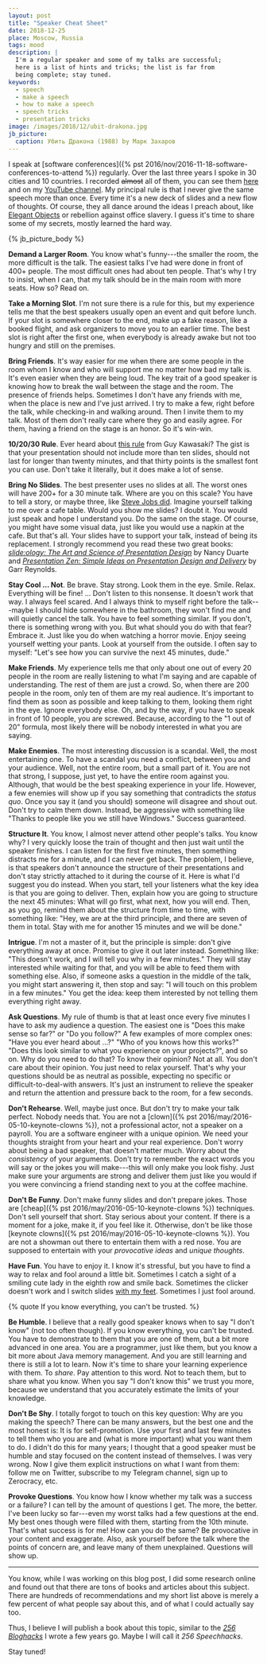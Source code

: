 ```yaml
---
layout: post
title: "Speaker Cheat Sheet"
date: 2018-12-25
place: Moscow, Russia
tags: mood
description: |
  I'm a regular speaker and some of my talks are successful;
  here is a list of hints and tricks; the list is far from
  being complete; stay tuned.
keywords:
  - speech
  - make a speech
  - how to make a speech
  - speech tricks
  - presentation tricks
image: /images/2018/12/ubit-drakona.jpg
jb_picture:
  caption: Убить Дракона (1988) by Марк Захаров
---
```


I speak at [software conferences]({% pst 2016/nov/2016-11-18-software-conferences-to-attend %})
regularly. Over the last three years I
spoke in 30 cities and 10 countries. I recorded <del>almost</del> all of them, you can
see them [here](/talks.html) and on my
[YouTube channel](https://www.youtube.com/c/yegor256?sub_confirmation=1).
My principal rule is that I never give the same speech more
than once. Every time it's a new deck of slides and a new flow of thoughts.
Of course, they all dance around the ideas I preach about, like
[Elegant Objects](/elegant-objects.html) or rebellion against office slavery.
I guess it's time to share some of my secrets, mostly learned the hard way.

<!--more-->

{% jb_picture_body %}

**Demand a Larger Room**.
You know what's funny---the smaller the room, the more difficult is
the talk. The easiest talks I've had were done in front of 400+ people. The
most difficult ones had about ten people. That's why I try to insist, when
I can, that my talk should be in the main room with more seats. How so? Read on.

**Take a Morning Slot**.
I'm not sure there is a rule for this, but my experience tells me that
the best speakers usually open an event and quit before lunch. If your slot
is somewhere closer to the end, make up a fake reason, like a booked flight,
and ask organizers to move you to an earlier time. The best slot is right
after the first one, when everybody is already awake but not too hungry and
still on the premises.

**Bring Friends**.
It's way easier for me when there are some people in the room whom I know and who
will support me no matter how bad my talk is. It's even easier when they
are being loud. The key trait of a good speaker is knowing how to break
the wall between the stage and the room. The presence of friends helps.
Sometimes I don't have any friends with me, when the place is new and I've
just arrived. I try to make a few, right before the talk, while checking-in
and walking around. Then I invite them to my talk. Most of them don't really
care where they go and easily agree. For them, having a friend on the stage
is an honor. So it's win-win.

**10/20/30 Rule**.
Ever heard about [this rule](https://guykawasaki.com/the_102030_rule/) from Guy Kawasaki?
The gist is that your presentation should not include more than ten slides,
should not last for longer than twenty minutes, and that thirty points is the smallest font
you can use. Don't take it literally, but it does make a lot of sense.

**Bring No Slides**.
The best presenter uses no slides at all. The worst ones will have 200+
for a 30 minute talk. Where are you on this scale? You have to tell a story,
or maybe three, like [Steve Jobs did](https://www.youtube.com/watch?v=D1R-jKKp3NA).
Imagine yourself talking to me
over a cafe table. Would you show me slides? I doubt it. You would just speak and hope
I understand you. Do the same on the stage. Of course, you might have some visual data,
just like you would use a napkin at the cafe. But that's all. Your slides have
to support your talk, instead of being its replacement. I strongly recommend
you read these two great books:
[_slide:ology: The Art and Science of Presentation Design_](https://amzn.to/2zw09nx) by Nancy Duarte
and
[_Presentation Zen: Simple Ideas on Presentation Design and Delivery_](https://amzn.to/2PeHth9) by Garr Reynolds.

**Stay Cool ... Not**.
Be brave. Stay strong. Look them in the eye. Smile. Relax. Everything will be fine! ...
Don't listen to this nonsense. It doesn't work that way. I always feel scared. And I
always think to myself right before the talk---maybe I should hide somewhere in the
bathroom, they won't find me and will quietly cancel the talk. You have to
feel something similar. If you don't, there is something wrong with you.
But what should you do with that fear? Embrace it. Just like you do when watching a horror movie.
Enjoy seeing yourself wetting your pants. Look at yourself from the outside. I often
say to myself: "Let's see how you can survive the next 45 minutes, dude."

**Make Friends**.
My experience tells me that only about one out of every 20 people in the room are really
listening to what I'm saying and are capable of understanding. The rest of them
are just a crowd. So, when there are 200 people in the room, only ten of them
are my real audience. It's important to find them as soon as possible and keep
talking to them, looking them right in the eye. Ignore everybody else.
Oh, and by the way, if you have to speak in front of 10 people, you are screwed.
Because, according to the "1 out of 20" formula, most likely there will be nobody interested
in what you are saying.

**Make Enemies**.
The most interesting discussion is a scandal. Well, the most entertaining one.
To have a scandal you need a conflict, between you and your audience. Well, not
the entire room, but a small part of it. You are not that strong, I suppose,
just yet, to have the entire room against you. Although, that would be the
best speaking experience in your life. However, a few enemies will show up if you
say something that contradicts the _status quo_. Once you say it (and you should)
someone will disagree and shout out. Don't try to calm them down. Instead,
be aggressive with something like "Thanks to people like you we still have Windows."
Success guaranteed.

**Structure It**.
You know, I almost never attend other people's talks. You know why? I very
quickly loose the train of thought and then just wait until the speaker finishes. I can
listen for the first five minutes, then something distracts me for a minute,
and I can never get back. The problem, I believe, is that speakers don't announce
the structure of their presentations and don't stay strictly attached to it
during the course of it. Here is what I'd suggest you do instead. When you start,
tell your listeners what the key idea is that you are going to deliver. Then, explain how you
are going to structure the next 45 minutes: What will go first, what next, how
you will end. Then, as you go, remind them about the structure from time to time, with something like:
"Hey, we are at the third principle, and there are seven of them in total. Stay
with me for another 15 minutes and we will be done."

**Intrigue**.
I'm not a master of it, but the principle is simple: don't give everything away at once.
Promise to give it out later instead. Something like: "This doesn't work, and I will
tell you why in a few minutes." They will stay interested while waiting for that,
and you will be able to feed them with something else. Also, if someone asks
a question in the middle of the talk, you might start answering it, then stop
and say: "I will touch on this problem in a few minutes." You get the idea: keep
them interested by not telling them everything right away.

**Ask Questions**.
My rule of thumb is that at least once every five minutes I have to ask my audience
a question. The easiest one is "Does this make sense so far?" or "Do you follow?"
A few examples of more complex ones:
"Have you ever heard about ...?"
"Who of you knows how this works?"
"Does this look similar to what you experience on your projects?",
and so on.
Why do you need to do that? To know their opinion? Not at all. You don't
care about their opinion. You just need to relax yourself. That's why your
questions should be as neutral as possible, expecting no specific or difficult-to-deal-with
answers. It's just an instrument to relieve the speaker and return
the attention and pressure back to the room, for a few seconds.

**Don't Rehearse**.
Well, maybe just once. But don't try to make your talk perfect. Nobody needs that. You are
not a [clown]({% pst 2016/may/2016-05-10-keynote-clowns %}),
not a professional actor, not a speaker on a payroll. You are a
software engineer with a unique opinion. We need your thoughts straight from
your heart and your real experience. Don't worry about being a bad speaker,
that doesn't matter much. Worry about the _consistency_ of your arguments. Don't try
to remember the exact words you will say or the jokes you will make---this
will only make you look fishy. Just make sure your arguments are strong
and deliver them just like you would if you were convincing a friend
standing next to you at the coffee machine.

**Don't Be Funny**.
Don't make funny slides and don't prepare jokes.
Those are [cheap]({% pst 2016/may/2016-05-10-keynote-clowns %})
techniques. Don't sell yourself that short. Stay serious about your content.
If there is a moment for a joke, make it, if you feel like it.
Otherwise, don't be like those [keynote clowns]({% pst 2016/may/2016-05-10-keynote-clowns %}).
You are not a showman out there to entertain them with a red nose. You are supposed
to entertain with your _provocative ideas_ and _unique thoughts_.

**Have Fun**.
You have to enjoy it. I know it's stressful, but you have to find a way to
relax and fool around a little bit. Sometimes I catch a sight of a smiling cute lady
in the eighth row and smile back. Sometimes the clicker doesn't work and I switch
slides [with my feet](https://www.youtube.com/watch?v=Rip_04Bv3Jk). Sometimes
I just fool around.

{% quote If you know everything, you can't be trusted. %}

**Be Humble**.
I believe that a really good speaker knows when to say "I don't know" (not too often though).
If you know everything, you can't be trusted. You have to demonstrate to them
that you are one of them, but a bit more advanced in one area. You are a programmer,
just like them, but you know a bit more about Java memory management. And you are
still learning and there is still a lot to learn. Now it's time to share your
learning experience with them. To _share_. Pay attention to this word. Not to
teach them, but to share what you know. When you say "I don't know this" we
trust you more, because we understand that you accurately estimate the limits
of your knowledge.

**Don't Be Shy**.
I totally forgot to touch on this key question: Why are you making the speech? There
can be many answers, but the best one and the most honest is: It is for self-promotion.
Use your first and last few minutes to tell them who you are and (what is more
important) what you want them to do. I didn't do this for many years;
I thought that a good speaker must be humble and stay focused on the content
instead of themselves. I was very wrong. Now I give them explicit instructions
on what I want from them: follow me on Twitter, subscribe to my Telegram channel,
sign up to Zerocracy, etc.

**Provoke Questions**.
You know how I know whether my talk was a success or a failure? I can tell by
the amount of questions I get. The more, the better. I've been lucky so far---even
my worst talks had a few questions at the end. My best ones though were
filled with them, starting from the 10th minute. That's what success is for me!
How can you do the same? Be provocative in your content and exaggerate.
Also, ask yourself before the talk where the points of concern are, and leave
many of them unexplained. Questions will show up.

<hr/>

You know, while I was working on this blog post, I did some research online
and found out that there are tons of books and articles about this subject. There
are hundreds of recommendations and my short list above is merely a few percent
of what people say about this, and of what I could actually say too.

Thus, I believe I will publish a book about this topic,
similar to the [_256 Bloghacks_](/256-bloghacks.html) I wrote a few years go.
Maybe I will call it _256 Speechhacks_.

Stay tuned!
